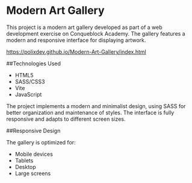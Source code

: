 # Modern Art Gallery

This project is a modern art gallery developed as part of a web development exercise on Conqueblock Academy. The gallery features a modern and responsive interface for displaying artwork.

https://polixdev.github.io/Modern-Art-Gallery/index.html

##Technologies Used

- HTML5
- SASS/CSS3
- Vite
- JavaScript

The project implements a modern and minimalist design, using SASS for better organization and maintenance of styles. The interface is fully responsive and adapts to different screen sizes.

##Responsive Design

The gallery is optimized for:
- Mobile devices
- Tablets
- Desktop
- Large screens


